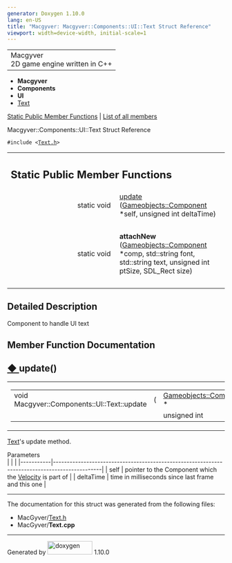 ```yaml
---
generator: Doxygen 1.10.0
lang: en-US
title: "Macgyver: Macgyver::Components::UI::Text Struct Reference"
viewport: width=device-width, initial-scale=1
---
```


<div id="top">

<div id="titlearea">

<table data-cellspacing="0" data-cellpadding="0">
<colgroup>
<col style="width: 100%" />
</colgroup>
<tbody>
<tr id="projectrow" class="odd">
<td id="projectalign"><div id="projectname">
Macgyver
</div>
<div id="projectbrief">
2D game engine written in C++
</div></td>
</tr>
</tbody>
</table>

</div>

<div id="main-nav">

</div>

<div id="nav-path" class="navpath">

- **Macgyver**
- **Components**
- **UI**
- <a href="struct_macgyver_1_1_components_1_1_u_i_1_1_text.html"
  class="el">Text</a>

</div>

</div>

<div class="header">

<div class="summary">

[Static Public Member Functions](#pub-static-methods) \| [List of all
members](struct_macgyver_1_1_components_1_1_u_i_1_1_text-members.html)

</div>

<div class="headertitle">

<div class="title">

Macgyver::Components::UI::Text Struct Reference

</div>

</div>

</div>

<div class="contents">

`#include <`<a href="_text_8h_source.html" class="el"><code>Text.h</code></a>`>`

<table class="memberdecls">
<colgroup>
<col style="width: 50%" />
<col style="width: 50%" />
</colgroup>
<tbody>
<tr class="odd heading">
<td colspan="2"><h2 id="static-public-member-functions"
class="groupheader"><span id="pub-static-methods"></span> Static Public
Member Functions</h2></td>
</tr>
<tr id="r_aa82ad75be88138ac97e8a94c79dec9a3"
class="even memitem:aa82ad75be88138ac97e8a94c79dec9a3">
<td class="memItemLeft" style="text-align: right;"
data-valign="top">static void </td>
<td class="memItemRight" data-valign="bottom"><a
href="#aa82ad75be88138ac97e8a94c79dec9a3" class="el">update</a> (<a
href="class_macgyver_1_1_gameobjects_1_1_component.html"
class="el">Gameobjects::Component</a> *self, unsigned int
deltaTime)</td>
</tr>
<tr class="odd separator:aa82ad75be88138ac97e8a94c79dec9a3">
<td colspan="2" class="memSeparator"> </td>
</tr>
<tr id="r_a56422f7188422418f1faccc02dc1400a"
class="even memitem:a56422f7188422418f1faccc02dc1400a">
<td class="memItemLeft" style="text-align: right;"
data-valign="top"><span id="a56422f7188422418f1faccc02dc1400a"></span>
static void </td>
<td class="memItemRight" data-valign="bottom"><strong>attachNew</strong>
(<a href="class_macgyver_1_1_gameobjects_1_1_component.html"
class="el">Gameobjects::Component</a> *comp, std::string font,
std::string text, unsigned int ptSize, SDL_Rect size)</td>
</tr>
<tr class="odd separator:a56422f7188422418f1faccc02dc1400a">
<td colspan="2" class="memSeparator"> </td>
</tr>
</tbody>
</table>

<span id="details"></span>

## Detailed Description

<div class="textblock">

Component to handle UI text

</div>

## Member Function Documentation

<span id="aa82ad75be88138ac97e8a94c79dec9a3"></span>

## <span class="permalink">[◆ ](#aa82ad75be88138ac97e8a94c79dec9a3)</span>update()

<div class="memitem">

<div class="memproto">

<table class="mlabels">
<colgroup>
<col style="width: 50%" />
<col style="width: 50%" />
</colgroup>
<tbody>
<tr class="odd">
<td class="mlabels-left"><table class="memname">
<tbody>
<tr class="odd">
<td class="memname">void Macgyver::Components::UI::Text::update</td>
<td>(</td>
<td class="paramtype"><a
href="class_macgyver_1_1_gameobjects_1_1_component.html"
class="el">Gameobjects::Component</a> *</td>
<td class="paramname"><span class="paramname"><em>self</em>,
</span></td>
</tr>
<tr class="even">
<td class="paramkey"></td>
<td></td>
<td class="paramtype">unsigned int</td>
<td class="paramname"><span
class="paramname"><em>deltaTime</em></span> )</td>
</tr>
</tbody>
</table></td>
<td class="mlabels-right"><span class="mlabels"><span
class="mlabel">static</span></span></td>
</tr>
</tbody>
</table>

</div>

<div class="memdoc">

<a href="struct_macgyver_1_1_components_1_1_u_i_1_1_text.html"
class="el">Text</a>'s update method.

Parameters  
|           |                                                                                               |
|-----------|-----------------------------------------------------------------------------------------------|
| self      | pointer to the Component which the <a href="struct_macgyver_1_1_components_1_1_velocity.html" 
             class="el">Velocity</a> is part of                                                             |
| deltaTime | time in milliseconds since last frame and this one                                            |

</div>

</div>

------------------------------------------------------------------------

The documentation for this struct was generated from the following
files:

- MacGyver/<a href="_text_8h_source.html" class="el">Text.h</a>
- MacGyver/**Text.cpp**

</div>

------------------------------------------------------------------------

<span class="small">Generated
by [<img src="doxygen.svg" class="footer" width="104" height="31"
alt="doxygen" />](https://www.doxygen.org/index.html) 1.10.0</span>
